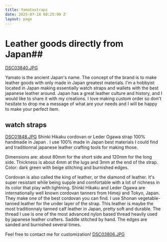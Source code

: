 ```yaml
---
title: Yamatostraps
date: 2025-07-18 08:25:00 Z
layout: page
---
```




# Leather goods directly from Japan## 
[DSC03840.JPG](/uploads/DSC03840.JPG)

Yamato is the ancient Japan's name. The concept of the brand is to make leather goods with only made in Japan greatest materials.
I'm a hobbyist located in Japan making essentially watch straps and wallets with the best japanese leather around.
Japan has a great leather culture and history, and I would like to share it with my creations.
I love making custom order so don't hesitate to drop me a message of what are your needs and I will be happy to make your perfect item.

## watch straps
[DSC01848.JPG](/uploads/DSC01848.JPG)
Shinki Hikaku cordovan or Leder Ogawa strap 100% handmade in Japan . I use 100% made in Japan best materials I could find and traditionnal japanese leather crafting tools for making those.

Dimensions are: about 80mm for the short side and 120mm for the long side.
Thickness is about 4mm at the lugs and 3mm at the end of the strap.
Color: dark green with beige stitching and burnished edges.

Cordovan is also called the king of leather, or the diamond of leather. It's super resistant while being supple and comfortable with a lot of richness in its color that play with lightning. Shinki Hikaku and Leder Ogawa  are  internationally well known cordovan tanners from Himeji and Tokyo, Japan. They make one of the best cordovan you can find.
I use Shonan vegetable-tanned leather for the under layer of the strap. This leather is maybe the most traditionnaly tanned calf leather in Japan, pretty soft and durable.
The thread I use is one of the most advanced nylon based thread heavily used by japanese leather crafters. Saddle stitched by hand.
The edges are sanded and burnished several times.

Feel free to contact me for customization!
[DSC03806.JPG](/uploads/DSC03806.JPG)

